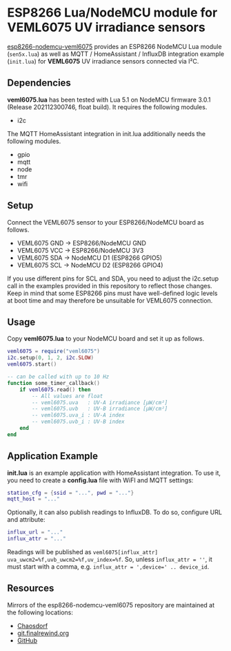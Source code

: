 # ESP8266 Lua/NodeMCU module for VEML6075 UV irradiance sensors

[esp8266-nodemcu-veml6075](https://finalrewind.org/projects/esp8266-nodemcu-veml6075/)
provides an ESP8266 NodeMCU Lua module (`sen5x.lua`) as well as MQTT /
HomeAssistant / InfluxDB integration example (`init.lua`) for **VEML6075** UV
irradiance sensors connected via I²C.

## Dependencies

**veml6075.lua** has been tested with Lua 5.1 on NodeMCU firmware 3.0.1
(Release 202112300746, float build). It requires the following modules.

* i2c

The MQTT HomeAssistant integration in init.lua additionally needs the following
modules.

* gpio
* mqtt
* node
* tmr
* wifi

## Setup

Connect the VEML6075 sensor to your ESP8266/NodeMCU board as follows.

* VEML6075 GND → ESP8266/NodeMCU GND
* VEML6075 VCC → ESP8266/NodeMCU 3V3
* VEML6075 SDA → NodeMCU D1 (ESP8266 GPIO5)
* VEML6075 SCL → NodeMCU D2 (ESP8266 GPIO4)

If you use different pins for SCL and SDA, you need to adjust the i2c.setup
call in the examples provided in this repository to reflect those changes. Keep
in mind that some ESP8266 pins must have well-defined logic levels at boot time
and may therefore be unsuitable for VEML6075 connection.

## Usage

Copy **veml6075.lua** to your NodeMCU board and set it up as follows.

```lua
veml6075 = require("veml6075")
i2c.setup(0, 1, 2, i2c.SLOW)
veml6075.start()

-- can be called with up to 10 Hz
function some_timer_callback()
	if veml6075.read() then
		-- All values are float
		-- veml6075.uva   : UV-A irradiance [µW/cm²]
		-- veml6075.uvb   : UV-B irradiance [µW/cm²]
		-- veml6075.uva_i : UV-A index
		-- veml6075.uvb_i : UV-B index
	end
end
```

## Application Example

**init.lua** is an example application with HomeAssistant integration.
To use it, you need to create a **config.lua** file with WiFI and MQTT settings:

```lua
station_cfg = {ssid = "...", pwd = "..."}
mqtt_host = "..."
```

Optionally, it can also publish readings to InfluxDB.
To do so, configure URL and attribute:

```lua
influx_url = "..."
influx_attr = "..."
```

Readings will be published as `veml6075[influx_attr] uva_uwcm2=%f,uvb_uwcm2=%f,uv_index=%f`.
So, unless `influx_attr = ''`, it must start with a comma, e.g. `influx_attr = ',device=' .. device_id`.

## Resources

Mirrors of the esp8266-nodemcu-veml6075 repository are maintained at the following locations:

* [Chaosdorf](https://chaosdorf.de/git/derf/esp8266-nodemcu-veml6075)
* [git.finalrewind.org](https://git.finalrewind.org/esp8266-nodemcu-veml6075/)
* [GitHub](https://github.com/derf/esp8266-nodemcu-veml6075)
